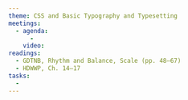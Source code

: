 ```yaml
---
theme: CSS and Basic Typography and Typesetting
meetings:
  - agenda:
      -
    video:
readings:
  - GDTNB, Rhythm and Balance, Scale (pp. 48–67)
  - HDWWP, Ch. 14–17
tasks:
  -
---
```

